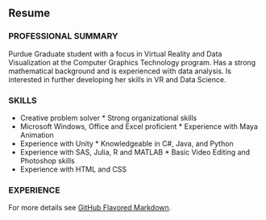 ## Resume


### PROFESSIONAL SUMMARY

Purdue Graduate student with a focus in Virtual Reality and Data Visualization at the Computer Graphics Technology program. Has a strong mathematical background and is experienced with data analysis. Is interested in further developing her skills in VR and Data Science.  


### SKILLS

* Creative problem solver * Strong organizational skills 
* Microsoft Windows, Office and Excel proficient * Experience with Maya Animation 
* Experience with Unity * Knowledgeable in C#, Java,  and Python 
* Experience with SAS, Julia, R and MATLAB * Basic Video Editing and Photoshop skills 
* Experience with HTML and CSS 

### EXPERIENCE


For more details see [GitHub Flavored Markdown](https://guides.github.com/features/mastering-markdown/).
